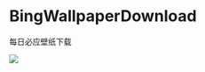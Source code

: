 # BingWallpaperDownload
每日必应壁纸下载

![](https://dd-static.jd.com/ddimg/jfs/t1/213710/17/5087/108099/6198645eE4b223722/b0d5e3d68f69d289.png)
